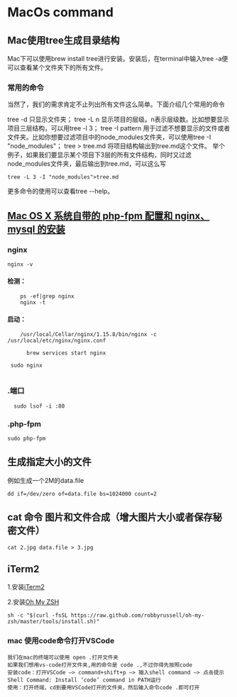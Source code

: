 # MacOs command
## Mac使用tree生成目录结构
Mac下可以使用brew install tree进行安装。安装后，在terminal中输入tree -a便可以查看某个文件夹下的所有文件。

### 常用的命令
当然了，我们的需求肯定不止列出所有文件这么简单。下面介绍几个常用的命令

tree -d 只显示文件夹；
tree -L n 显示项目的层级。n表示层级数。比如想要显示项目三层结构，可以用tree -l 3；
tree -I pattern 用于过滤不想要显示的文件或者文件夹。比如你想要过滤项目中的node_modules文件夹，可以使用tree -I "node_modules"；
tree > tree.md 将项目结构输出到tree.md这个文件。
举个例子，如果我们要显示某个项目下3层的所有文件结构，同时又过滤node_modules文件夹，最后输出到tree.md，可以这么写

```
tree -L 3 -I "node_modules">tree.md
```


更多命令的使用可以查看tree --help。

## [Mac OS X 系统自带的 php-fpm 配置和 nginx、mysql 的安装](https://lzw.me/a/mac-osx-php-fpm-nginx-mysql.html)
### nginx 

``` 
nginx -v

```
#### 检测：
```
    ps -ef|grep nginx
    nginx -t
```
    
  #### 启动：



    
```
    /usr/local/Cellar/nginx/1.15.8/bin/nginx -c /usr/local/etc/nginx/nginx.conf
```
    
```
      brew services start nginx
```
```
 sudo nginx
   
```
    
 ### .端口
```
  sudo lsof -i :80
```
### .php-fpm
   
```
sudo php-fpm
```

## 生成指定大小的文件

例如生成一个2M的data.file
```
dd if=/dev/zero of=data.file bs=1024000 count=2
```

## cat 命令 图片和文件合成（增大图片大小或者保存秘密文件）

```
cat 2.jpg data.file > 3.jpg
```






## iTerm2

1.安装[iTerm2](https://www.iterm2.com/downloads.html)

2.安装[Oh My ZSH](https://ohmyz.sh/)

```
sh -c "$(curl -fsSL https://raw.github.com/robbyrussell/oh-my-zsh/master/tools/install.sh)"
```
    
    
    
  ### mac 使用code命令打开VSCode

```
我们在mac的终端可以使用 open .打开文件夹
如果我们想用vs-code打开文件夹,用的命令是 code .,不过你得先按照code
安装code：打开VSCode –> command+shift+p –> 输入shell command –> 点击提示Shell Command: Install ‘code’ command in PATH运行
使用：打开终端，cd到要用VSCode打开的文件夹，然后输入命令code .即可打开

```
